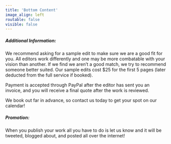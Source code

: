 ```yaml
---
title: 'Bottom Content'
image_align: left
routable: false
visible: false
---
```


##### Additional Information:

We recommend asking for a sample edit to make sure we are a good fit for you. All editors work differently and one may be more combatable with your vision than another. If we find we aren’t a good match, we try to recommend someone better suited. Our sample edits cost $25 for the first 5 pages (later deducted from the full service if booked).

Payment is accepted through PayPal after the editor has sent you an invoice, and you will receive a final quote after the work is reviewed.

We book out far in advance, so contact us today to get your spot on our calendar!

##### Promotion:

When you publish your work all you have to do is let us know and it will be tweeted, blogged about, and posted all over the internet!
